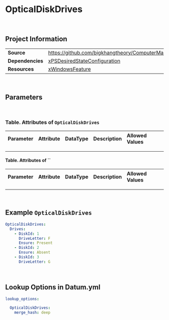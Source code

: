 # OpticalDiskDrives



<br />

## Project Information

|                  |                                                                                                                          |
| ---------------- | ------------------------------------------------------------------------------------------------------------------------ |
| **Source**       | https://github.com/bigkhangtheory/ComputerManagementTasks/tree/master/ComputerManagementTasks/DscResources/OpticalDiskDrives |
| **Dependencies** | [xPSDesiredStateConfiguration][xPSDesiredStateConfiguration]                                 |
| **Resources**    | [xWindowsFeature][xWindowsFeature]                                                               |

<br />

## Parameters

<br />

### Table. Attributes of `OpticalDiskDrives`

| Parameter              | Attribute  | DataType        | Description                                                                                         | Allowed Values |
| :--------------------- | :--------- | :-------------- | :-------------------------------------------------------------------------------------------------- | :------------- |

---

#### Table. Attributes of ``

| Parameter              | Attribute  | DataType        | Description                                                                                         | Allowed Values |
| :--------------------- | :--------- | :-------------- | :-------------------------------------------------------------------------------------------------- | :------------- |

---

<br />

## Example `OpticalDiskDrives`

```yaml
OpticalDiskDrives:
  Drives:
    - DiskId: 1
      DriveLetter: F
      Ensure: Present
    - DiskId: 2
      Ensure: Absent
    - DiskId: 3
      DriveLetter: G

```

<br />

## Lookup Options in Datum.yml

```yaml
lookup_options:

  OpticalDiskDrives:
    merge_hash: deep

```

<br />

[AccessControlDsc]: https://github.com/mcollera/AccessControlDsc
[Chocolatey]: https://github.com/gaelcolas/Chocolatey
[ComputerManagementDsc]: https://github.com/dsccommunity/ComputerManagementDsc
[xPSDesiredStateConfiguration]: https://github.com/dsccommunity/xPSDesiredStateConfiguration

[AccessControlResourceHelper]: https://github.com/mcollera/AccessControlDsc
[ActiveDirectoryAccessEntry]: https://github.com/mcollera/AccessControlDsc
[ActiveDirectoryAuditRuleEntry]: https://github.com/mcollera/AccessControlDsc
[FileSystemAuditRuleEntry]: https://github.com/mcollera/AccessControlDsc
[NTFSAccessEntry]: https://github.com/mcollera/AccessControlDsc
[RegistryAccessEntry]: https://github.com/mcollera/AccessControlDsc

[ChocolateyFeature]: https://github.com/gaelcolas/Chocolatey
[ChocolateyPackage]: https://github.com/gaelcolas/Chocolatey
[ChocolateyPin]: https://github.com/gaelcolas/Chocolatey
[ChocolateySetting]: https://github.com/gaelcolas/Chocolatey
[ChocolateySoftware]: https://github.com/gaelcolas/Chocolatey
[ChocolateySource]: https://github.com/gaelcolas/Chocolatey

[Computer]: https://github.com/dsccommunity/ComputerManagementDsc/wiki/Computer
[IEEnhancedSecurityConfiguration]: https://github.com/dsccommunity/ComputerManagementDsc/wiki/IEEnhancedSecurityConfiguration
[OfflineDomainJoin]: https://github.com/dsccommunity/ComputerManagementDsc/wiki/OfflineDomainJoin
[PendingReboot]: https://github.com/dsccommunity/ComputerManagementDsc/wiki/PendingReboot
[PowerPlan]: https://github.com/dsccommunity/ComputerManagementDsc/wiki/PowerPlan
[PowerShellExecutionPolicy]: https://github.com/dsccommunity/ComputerManagementDsc/wiki/PowerShellExecutionPolicy
[RemoteDesktopAdmin]: https://github.com/dsccommunity/ComputerManagementDsc/wiki/RemoteDesktopAdmin
[ScheduledTask]: https://github.com/dsccommunity/ComputerManagementDsc/wiki/ScheduledTask
[SmbServerConfiguration]: https://github.com/dsccommunity/ComputerManagementDsc/wiki/SmbServerConfiguration
[SmbShare]: https://github.com/dsccommunity/ComputerManagementDsc/wiki/SmbShare
[SystemLocale]: https://github.com/dsccommunity/ComputerManagementDsc/wiki/SystemLocale
[TimeZone]: https://github.com/dsccommunity/ComputerManagementDsc/wiki/TimeZone
[UserAccountControl]: https://github.com/dsccommunity/ComputerManagementDsc/wiki/UserAccountControl
[VirtualMemory]: https://github.com/dsccommunity/ComputerManagementDsc/wiki/VirtualMemory
[WindowsCapability]: https://github.com/dsccommunity/ComputerManagementDsc/wiki/WindowsCapability
[WindowsEventLog]: https://github.com/dsccommunity/ComputerManagementDsc/wiki/WindowsEventLog
[xWindowsFeature]: https://github.com/dsccommunity/xPSDesiredStateConfiguration
